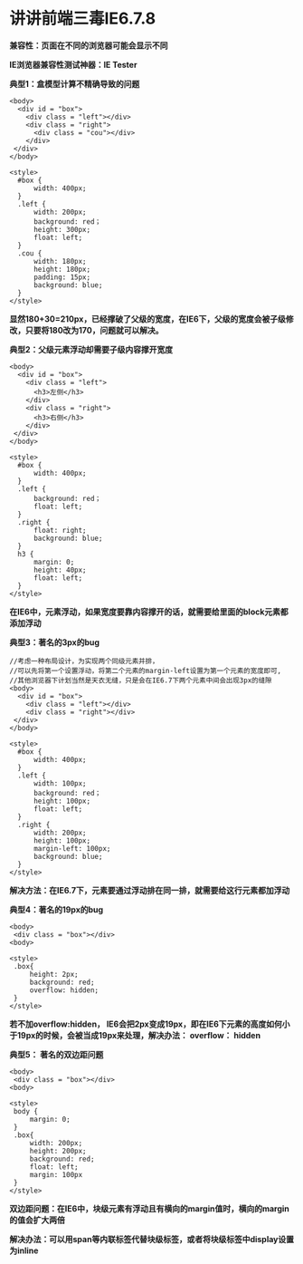 # 讲讲前端三毒IE6.7.8

**兼容性：页面在不同的浏览器可能会显示不同**

**IE浏览器兼容性测试神器：IE Tester**

**典型1：盒模型计算不精确导致的问题**
```
<body>
  <div id = "box">
    <div class = "left"></div>
    <div class = "right">
      <div class = "cou"></div>
    </div>
 </div>
</body>

<style>
  #box {
      width: 400px;
  }
  .left {
      width: 200px;
      background: red；
      height: 300px;
      float: left;
  }
  .cou {
      width: 180px;
      height: 180px;
      padding: 15px;
      background: blue;
  }
</style>
```
**显然180+30=210px，已经撑破了父级的宽度，在IE6下，父级的宽度会被子级修改，只要将180改为170，问题就可以解决。**

**典型2：父级元素浮动却需要子级内容撑开宽度**


```
<body>
  <div id = "box">
    <div class = "left">
      <h3>左侧</h3>
    </div>
    <div class = "right">
      <h3>右侧</h3>
    </div>
 </div>
</body>

<style>
  #box {
      width: 400px;
  }
  .left {
      background: red；
      float: left;
  }
  .right {
      float: right;
      background: blue;
  }
  h3 {
      margin: 0;
      height: 40px;
      float: left;
  }
</style>
```
**在IE6中，元素浮动，如果宽度要靠内容撑开的话，就需要给里面的block元素都添加浮动**

**典型3：著名的3px的bug**


```
//考虑一种布局设计，为实现两个同级元素并排，
//可以先将第一个设置浮动，将第二个元素的margin-left设置为第一个元素的宽度即可,
//其他浏览器下计划当然是天衣无缝，只是会在IE6.7下两个元素中间会出现3px的缝隙
<body>
  <div id = "box">
    <div class = "left"></div>
    <div class = "right"></div>
 </div>
</body>

<style>
  #box {
      width: 400px;
  }
  .left {
      width: 100px;
      background: red；
      height: 100px;
      float: left;
  }
  .right {
      width: 200px;
      height: 100px;
      margin-left: 100px;
      background: blue;
  }
</style>

```
**解决方法：在IE6.7下，元素要通过浮动排在同一排，就需要给这行元素都加浮动**

**典型4：著名的19px的bug**

```
<body>
 <div class = "box"></div>
<body>

<style>
 .box{
     height: 2px;
     background: red;
     overflow: hidden;
 }
</style>
```
**若不加overflow:hidden， IE6会把2px变成19px，即在IE6下元素的高度如何小于19px的时候，会被当成19px来处理，解决办法： overflow： hidden**

**典型5： 著名的双边距问题**

```
<body>
 <div class = "box"></div>
<body>

<style>
 body {
     margin: 0;
 }
 .box{
     width: 200px;
     height: 200px;
     background: red;
     float: left;
     margin: 100px
 }
</style>
```
**双边距问题：在IE6中，块级元素有浮动且有横向的margin值时，横向的margin的值会扩大两倍**

**解决办法：可以用span等内联标签代替块级标签，或者将块级标签中display设置为inline**